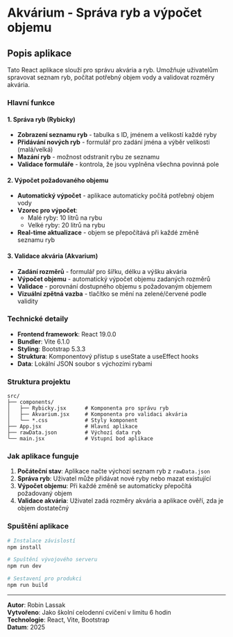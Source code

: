 # Akvárium - Správa ryb a výpočet objemu

## Popis aplikace

Tato React aplikace slouží pro správu akvária a ryb. Umožňuje uživatelům spravovat seznam ryb, počítat potřebný objem vody a validovat rozměry akvária.

### Hlavní funkce

#### 1. Správa ryb (Rybicky)
- **Zobrazení seznamu ryb** - tabulka s ID, jménem a velikostí každé ryby
- **Přidávání nových ryb** - formulář pro zadání jména a výběr velikosti (malá/velká)
- **Mazání ryb** - možnost odstranit rybu ze seznamu
- **Validace formuláře** - kontrola, že jsou vyplněna všechna povinná pole

#### 2. Výpočet požadovaného objemu
- **Automatický výpočet** - aplikace automaticky počítá potřebný objem vody
- **Vzorec pro výpočet**:
  - Malé ryby: 10 litrů na rybu
  - Velké ryby: 20 litrů na rybu
- **Real-time aktualizace** - objem se přepočítává při každé změně seznamu ryb

#### 3. Validace akvária (Akvarium)
- **Zadání rozměrů** - formulář pro šířku, délku a výšku akvária
- **Výpočet objemu** - automatický výpočet objemu zadaných rozměrů
- **Validace** - porovnání dostupného objemu s požadovaným objemem
- **Vizuální zpětná vazba** - tlačítko se mění na zelené/červené podle validity

### Technické detaily

- **Frontend framework**: React 19.0.0
- **Bundler**: Vite 6.1.0
- **Styling**: Bootstrap 5.3.3
- **Struktura**: Komponentový přístup s useState a useEffect hooks
- **Data**: Lokální JSON soubor s výchozími rybami

### Struktura projektu

```
src/
├── components/
│   ├── Rybicky.jsx      # Komponenta pro správu ryb
│   ├── Akvarium.jsx     # Komponenta pro validaci akvária
│   └── *.css            # Styly komponent
├── App.jsx              # Hlavní aplikace
├── rawData.json         # Výchozí data ryb
└── main.jsx             # Vstupní bod aplikace
```

### Jak aplikace funguje

1. **Počáteční stav**: Aplikace načte výchozí seznam ryb z `rawData.json`
2. **Správa ryb**: Uživatel může přidávat nové ryby nebo mazat existující
3. **Výpočet objemu**: Při každé změně se automaticky přepočítá požadovaný objem
4. **Validace akvária**: Uživatel zadá rozměry akvária a aplikace ověří, zda je objem dostatečný

### Spuštění aplikace

```bash
# Instalace závislostí
npm install

# Spuštění vývojového serveru
npm run dev

# Sestavení pro produkci
npm run build
```

---

**Autor**: Robin Lassak  
**Vytvořeno**: Jako školní celodenní cvičení v limitu 6 hodin  
**Technologie**: React, Vite, Bootstrap  
**Datum**: 2025
